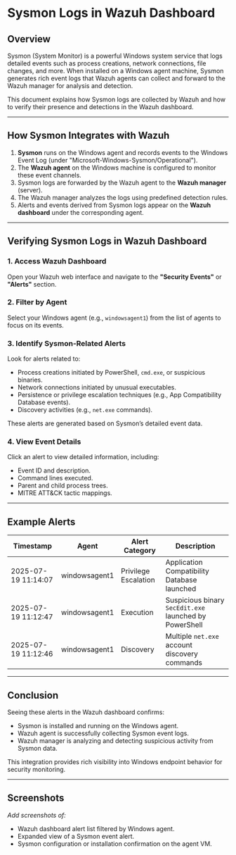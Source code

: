 
# Sysmon Logs in Wazuh Dashboard

## Overview

Sysmon (System Monitor) is a powerful Windows system service that logs detailed events such as process creations, network connections, file changes, and more. When installed on a Windows agent machine, Sysmon generates rich event logs that Wazuh agents can collect and forward to the Wazuh manager for analysis and detection.

This document explains how Sysmon logs are collected by Wazuh and how to verify their presence and detections in the Wazuh dashboard.

---

## How Sysmon Integrates with Wazuh

1. **Sysmon** runs on the Windows agent and records events to the Windows Event Log (under "Microsoft-Windows-Sysmon/Operational").
2. The **Wazuh agent** on the Windows machine is configured to monitor these event channels.
3. Sysmon logs are forwarded by the Wazuh agent to the **Wazuh manager** (server).
4. The Wazuh manager analyzes the logs using predefined detection rules.
5. Alerts and events derived from Sysmon logs appear on the **Wazuh dashboard** under the corresponding agent.

---

## Verifying Sysmon Logs in Wazuh Dashboard

### 1. Access Wazuh Dashboard

Open your Wazuh web interface and navigate to the **"Security Events"** or **"Alerts"** section.

### 2. Filter by Agent

Select your Windows agent (e.g., `windowsagent1`) from the list of agents to focus on its events.

### 3. Identify Sysmon-Related Alerts

Look for alerts related to:

- Process creations initiated by PowerShell, `cmd.exe`, or suspicious binaries.
- Network connections initiated by unusual executables.
- Persistence or privilege escalation techniques (e.g., App Compatibility Database events).
- Discovery activities (e.g., `net.exe` commands).

These alerts are generated based on Sysmon’s detailed event data.

### 4. View Event Details

Click an alert to view detailed information, including:

- Event ID and description.
- Command lines executed.
- Parent and child process trees.
- MITRE ATT&CK tactic mappings.

---

## Example Alerts

| Timestamp           | Agent         | Alert Category        | Description                                            |
|---------------------|---------------|------------------------|--------------------------------------------------------|
| 2025-07-19 11:14:07 | windowsagent1 | Privilege Escalation   | Application Compatibility Database launched            |
| 2025-07-19 11:12:47 | windowsagent1 | Execution              | Suspicious binary `SecEdit.exe` launched by PowerShell |
| 2025-07-19 11:12:46 | windowsagent1 | Discovery              | Multiple `net.exe` account discovery commands          |

---

## Conclusion

Seeing these alerts in the Wazuh dashboard confirms:

- Sysmon is installed and running on the Windows agent.
- Wazuh agent is successfully collecting Sysmon event logs.
- Wazuh manager is analyzing and detecting suspicious activity from Sysmon data.

This integration provides rich visibility into Windows endpoint behavior for security monitoring.

---

## Screenshots

*Add screenshots of:*

- Wazuh dashboard alert list filtered by Windows agent.
- Expanded view of a Sysmon event alert.
- Sysmon configuration or installation confirmation on the agent VM.
